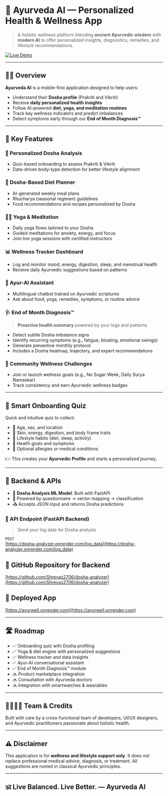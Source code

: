 # 🌿 Ayurveda AI — Personalized Health & Wellness App

> A holistic wellness platform blending **ancient Ayurvedic wisdom** with **modern AI** to offer personalized insights, diagnostics, remedies, and lifestyle recommendations.

[![Live Demo](https://img.shields.io/badge/🚀%20Live_App-ayurwell.onrender.com-brightgreen)](https://ayurwell.onrender.com)

---

## 🧘‍♀️ Overview

**Ayurveda AI** is a mobile-first application designed to help users:
- Understand their **Dosha profile** (Prakriti and Vikriti)
- Receive **daily personalized health insights**
- Follow AI-powered **diet, yoga, and meditation routines**
- Track key wellness indicators and predict imbalances
- Detect symptoms early through our **End of Month Diagnosis™**

---

## 🚀 Key Features

### 🔬 Personalized Dosha Analysis
- Quiz-based onboarding to assess Prakriti & Vikriti
- Data-driven body-type detection for better lifestyle alignment

### 🍲 Dosha-Based Diet Planner
- AI-generated weekly meal plans
- Ritucharya (seasonal regimen) guidelines
- Food recommendations and recipes personalized by Dosha

### 🧘‍♂️ Yoga & Meditation
- Daily yoga flows tailored to your Dosha
- Guided meditations for anxiety, energy, and focus
- Join live yoga sessions with certified instructors

### 📊 Wellness Tracker Dashboard
- Log and monitor mood, energy, digestion, sleep, and menstrual health
- Receive daily Ayurvedic suggestions based on patterns

### 🤖 Ayur-AI Assistant
- Multilingual chatbot trained on Ayurvedic scriptures
- Ask about food, yoga, remedies, symptoms, or routine advice

### 🩺 End of Month Diagnosis™
> **Proactive health summary** powered by your logs and patterns

- Detect subtle Dosha imbalance signs
- Identify recurring symptoms (e.g., fatigue, bloating, emotional swings)
- Generate preventive monthly protocol
- Includes a Dosha heatmap, trajectory, and expert recommendations

### 👥 Community Wellness Challenges
- Join or launch wellness goals (e.g., No Sugar Week, Daily Surya Namaskar)
- Track consistency and earn Ayurvedic wellness badges

---

## 📝 Smart Onboarding Quiz

Quick and intuitive quiz to collect:
- 🔹 Age, sex, and location  
- 🔹 Skin, energy, digestion, and body frame traits  
- 🔹 Lifestyle habits (diet, sleep, activity)  
- 🔹 Health goals and symptoms  
- 🔹 Optional allergies or medical conditions

👉 This creates your **Ayurvedic Profile** and starts a personalized journey.

---

## 🔧 Backend & APIs

- 🤖 **Dosha Analysis ML Model**: Built with FastAPI
- 🧠 Powered by questionnaire → vector mapping → classification
- 📤 Accepts JSON input and returns Dosha predictions

### 🔗 API Endpoint (FastAPI Backend)
> Send your log data for Dosha analysis

`POST`  
[https://dosha-analyzer.onrender.com/log_data](https://dosha-analyzer.onrender.com/log_data)


## 🔗 GitHub Repository for Backend  
[https://github.com/Shreyas2706/dosha-analyzer](https://github.com/Shreyas2706/dosha-analyzer)

## 🔗 Deployed App  
[https://ayurwell.onrender.com](https://ayurwell.onrender.com)

---

## 🛣️ Roadmap

- ✅ Onboarding quiz with Dosha profiling  
- ✅ Yoga & diet engine with personalized suggestions  
- ✅ Wellness tracker and data insights  
- ✅ Ayur-AI conversational assistant  
- ✅ End of Month Diagnosis™ module  
- 🔜 Product marketplace integration  
- 🔜 Consultation with Ayurveda doctors  
- 🔜 Integration with smartwatches & wearables  

---

## 👨‍👩‍👧‍👦 Team & Credits

Built with care by a cross-functional team of developers, UI/UX designers, and Ayurvedic practitioners passionate about holistic health.

---

## ⚠️ Disclaimer

This application is for **wellness and lifestyle support only**. It does not replace professional medical advice, diagnosis, or treatment. All suggestions are rooted in classical Ayurvedic principles.

---

## 🕉 Live Balanced. Live Better. — Ayurveda AI

